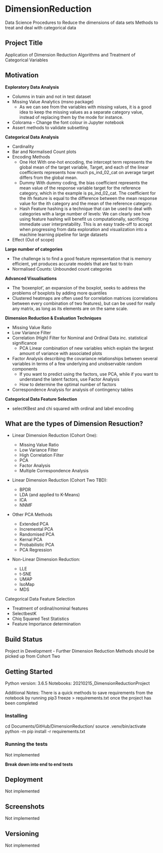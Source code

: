 # DimensionReduction
Data Science Procedures to Reduce the dimensions of data sets
Methods to treat and deal with categorical data

## Project Title
Application of Dimension Reduction Algorithms and Treatment of Categorical Variables 

## Motivation
**Exploratory Data Analysis**
- Columns in train and not in test dataset
- Missing Value Analytics (msno package)
  - As we can see from the variables with missing values, it is a good idea to keep the missing values as a separate category value, instead of replacing them by the mode for instance.
- Colorama – Change the font colour in Jupyter notebook
- Assert methods to validate subsetting
 
**Categorical Data Analysis**
- Cardinality 
- Bar and Normalised Count plots
- Encoding Methods
  - One Hot 
 With one-hot encoding, the intercept term represents the global mean of the target variable, Target, and each of the linear coefficients represents how much ps_ind_02_cat on average target differs from the global mean.
  - Dummy
With dummy coding, the bias coefficient represents the mean value of the response variable target for the reference category, which in the example is ps_ind_02_cat. The coefficient for the ith feature is equal to the difference between the mean response value for the ith category and the mean of the reference category.
  -	Hash
Feature hashing is a technique that can be used to deal with categories with a large number of levels: We can clearly see how using feature hashing will benefit us computationally, sacrificing immediate user interpretability. This is an easy trade-off to accept when progressing from data exploration and visualization into a machine learning pipeline for large datasets
- Effect (Out of scope)

**Large number of categories**
- The challenge is to find a good feature representation that is memory efficient, yet produces accurate models that are fast to train
- Normalised Counts: Unbounded count categories

**Advanced Visualisations**
- The ‘boxenplot’, an expansion of the boxplot, seeks to address the problems of boxplots by adding more quantiles
- Clustered heatmaps are often used for correlation matrices (correlations between every combination of two features), but can be used for really any matrix, as long as its elements are on the same scale.

**Dimension Reduction & Evaluation Techniques**
- Missing Value Ratio
- Low Variance Filter 
- Correlation (High) Filter for Nominal and Ordinal Data inc. statistical significance 
  - PCA Linear combination of new variables which explain the largest amount of variance with associated plots
- Factor Analysis describing the covariance relationships between several variables in terms of a few underlying and unobservable random components
  - If you want to predict using the factors, use PCA, while if you want to understand the latent factors, use Factor Analysis
  - How to determine the optimal number of factors
- Correspondence Analysis for analysis of contingency tables

**Categorical Data Feature Selection**
- selectKBest and chi squared with ordinal and label encoding

## What are the types of Dimension Resuction?
- Linear Dimension Reduction (Cohort One):
  - Missing Value Ratio
  - Low Variance Filter
  - High Correlation Filter
  - PCA
  - Factor Analysis
  - Multiple Correspondence Analysis

- Linear Dimension Reduction (Cohort Two TBD):
  - BPDR
  - LDA (and applied to K-Means)
  - ICA
  - NNMF

- Other PCA Methods
  - Extended PCA
  - Incremental PCA 
  - Randomised PCA 
  - Kernal PCA
  - Probabilistic PCA
  - PCA Regression

- Non-Linear Dimension Reduction: 
  - LLE
  - t-SNE
  - UMAP
  - IsoMap
  - MDS

Categorical Data Feature Selection
- Treatment of ordinal/nominal features
- SelectbestK
- Chiq Squared Test Statistics
- Feature Importance determination


## Build Status
Project in Development - Further Dimension Reduction Methods should be picked up from Cohort Two 

## Getting Started
Python version: 3.6.5
Notebooks: 20210215_DimensionReductionProject

Additional Notes:
There is a quick methods to save requirements from the notebook by running pip3 freeze > requirements.txt once the project has been completed

### Installing
cd Documents/GitHub/DimensionReduction/
source .venv/bin/activate
python -m pip install -r requirements.txt

### Running the tests
Not implemented

**Break down into end to end tests** 
## Deployment
Not implemented

## Screenshots
Not implemented

## Versioning
Not implemented
